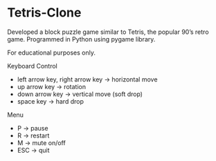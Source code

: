 # Tetris-Clone
Developed a block puzzle game similar to Tetris, the popular 90’s retro game. Programmed in Python using pygame library.

For educational purposes only.

Keyboard Control
  - left arrow key, right arrow key -> horizontal move
  - up arrow key -> rotation
  - down arrow key -> vertical move (soft drop)
  - space key -> hard drop

Menu
  - P -> pause
  - R -> restart
  - M -> mute on/off
  - ESC -> quit
